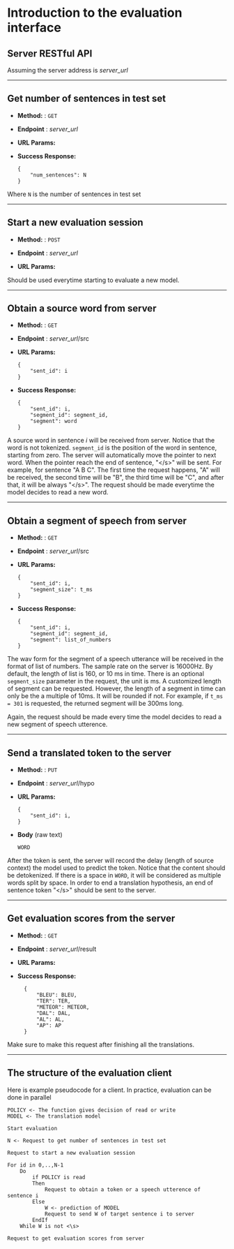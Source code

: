 # Introduction to the evaluation interface

## **Server RESTful API**

Assuming the server address is *server_url*

---

## Get number of sentences in test set

* **Method:** : `GET`
  
*  **Endpoint** : *server_url*
  
*  **URL Params:**
 
* **Success Response:**
    
    ```
    {
        "num_sentences": N
    }
    ``` 


Where `N` is the number of sentences in test set

---
## Start a new evaluation session
* **Method:** : `POST`
  
*  **Endpoint** : *server_url*
  
*  **URL Params:** 

Should be used everytime starting to evaluate a new model.

___
## Obtain a source word from server

* **Method:** : `GET`
  
*  **Endpoint** : *server_url*/src
  
*  **URL Params:** 
  
    ```
    {
        "sent_id": i
    }
    ``` 
 
* **Success Response:**
    
    ```
    {
        "sent_id": i,
        "segment_id": segment_id,
        "segment": word
    }
    ```

A source word in sentence *i* will be received from server. 
Notice that the word is not tokenized. 
```segment_id``` is the position of the word in sentence, starting from zero.
The server will automatically move the pointer to next word. 
When the pointer reach the end of sentence, "<\/s>" will be sent. 
For example, for sentence "A B C". 
The first time the request happens, "A" will be received,  the second time will be "B", the third time will be "C",  and after that, it will be always "<\/s>". The request should be made everytime the model decides to read a new word.

---
## Obtain a segment of speech from server

* **Method:** : `GET`
  
*  **Endpoint** : *server_url*/src
  
*  **URL Params:** 
  
    ```
    {
        "sent_id": i,
        "segment_size": t_ms
    }
    ``` 
 
* **Success Response:**
    
    ```
    {
        "sent_id": i,
        "segment_id": segment_id,
        "segment": list_of_numbers
    }
    ```

The wav form for the segment of a speech utterance will be received in the format of list of numbers.
The sample rate on the server is 16000Hz. By default, the length of list is 160, or 10 ms in time.
There is an optional `segment_size` parameter in the request, the unit is ms. A customized length of segment can be requested. However, the length of a segment in time can only be the a multiple of 10ms. It will be rounded if not. For example, if `t_ms = 301` is requested, the returned segment will be 300ms long.

Again, the request should be made every time the model decides to read a new segment of speech utterence. 

---

## Send a translated token to the server
* **Method:** : `PUT`
  
*  **Endpoint** : *server_url*/hypo
  
*  **URL Params:** 
  
    ```
    {
        "sent_id": i,
    }
    ``` 
*  **Body** (raw text)

    ```
    WORD
    ```

After the token is sent, the server will record the delay (length of source context) the model used to predict the token. Notice that the content should be detokenized. If there is a space in `WORD`, it will be considered as multiple words split by space. In order to end a translation hypothesis, an end of sentence token "<\/s>" should be sent to the server.

---
## Get evaluation scores from the server
* **Method:** : `GET`
  
*  **Endpoint** : *server_url*/result
  
*  **URL Params:**
 
* **Success Response:**
  ```
    {
        "BLEU": BLEU, 
        "TER": TER, 
        "METEOR": METEOR,
        "DAL": DAL,
        "AL": AL,
        "AP": AP
    }
    ```
Make sure to make this request after finishing all the translations.

---

## **The structure of the evaluation client**
Here is example pseudocode for a client. 
In practice, evaluation can be done in parallel
```
POLICY <- The function gives decision of read or write
MODEL <- The translation model

Start evaluation

N <- Request to get number of sentences in test set

Request to start a new evaluation session

For id in 0,..,N-1 
    Do
        if POLICY is read
        Then
            Request to obtain a token or a speech utterence of sentence i
        Else
            W <- prediction of MODEL
            Request to send W of target sentence i to server
        EndIf
    While W is not <\s>

Request to get evaluation scores from server
```

